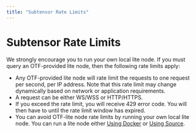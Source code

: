```yaml
---
title: "Subtensor Rate Limits"
---
```


# Subtensor Rate Limits

We strongly encourage you to run your own local lite node. If you must query an OTF-provided lite node, then the following rate limits apply:

- Any OTF-provided lite node will rate limit the requests to one request per second, per IP address. Note that this rate limit may change dynamically based on network or application requirements.
- A request can be either WS/WSS or HTTP/HTTPS.
- If you exceed the rate limit, you will receive 429 error code. You will then have to until the rate limit window has expired.
- You can avoid OTF-lite node rate limits by running your own local lite node. You can run a lite node either [Using Docker](./using-docker.md#run-a-lite-node-on-mainchain) or [Using Source](./using-source.md#lite-node-on-mainchain). 
